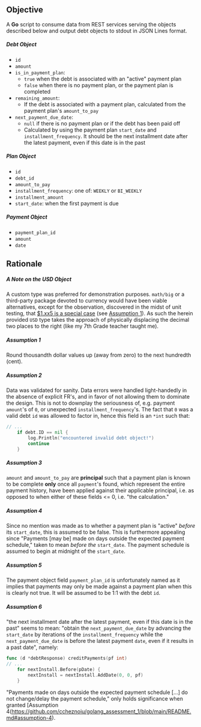 ## Objective
A **Go** script to consume data from REST services serving the objects described below and output debt objects to stdout in JSON Lines format.
##### Debt Object
* `id`
* `amount`
* `is_in_payment_plan`:
    * `true` when the debt is associated with an "active" payment plan
    * `false` when there is no payment plan, or the payment plan is completed
* `remaining_amount`:
    * If the debt is associated with a payment plan, calculated from the payment plan's `amount_to_pay`
* `next_payment_due_date`: 
    * `null` if there is no payment plan or if the debt has been paid off 
    * Calculated by using the payment plan `start_date` and `installment_frequency`. It should be the next installment date after the latest payment, even if this date is in the past
##### Plan Object
* `id`
* `debt_id`
* `amount_to_pay`
* `installment_frequency`: one of: `WEEKLY` or `BI_WEEKLY`
* `installment_amount`
* `start_date`: when the first payment is due
##### Payment Object
* `payment_plan_id`
* `amount`
* `date`
## Rationale
##### A Note on the USD Object
A custom type was preferred for demonstration purposes. `math/big` or a third-party package devoted to currency would have been viable alternatives, except for the observation, discovered in the midst of unit testing, that [$1.xx5 is a special case](https://play.golang.org/p/Hr_WKI1eQLJ) (see [Assumption 1](https://github.com/ccheznoiu/golang_assessment_1/blob/main/README.md#assumption-1)). As such the herein provided `USD` type takes the approach of physically displacing the decimal two places to the right (like my 7th Grade teacher taught me). 
##### Assumption 1
Round thousandth dollar values up (away from zero) to the next hundredth (cent).
##### Assumption 2
Data was validated for sanity. Data errors were handled light-handedly in the absence of explicit FR's, and in favor of not allowing them to dominate the design. This is not to downplay the seriousness of, e.g. payment `amount`'s of `0`, or unexpected `installment_frequency`'s. The fact that `0` was a valid debt `id` was allowed to factor in, hence this field is an `*int` such that:
```go
// ...
    if debt.ID == nil {
        log.Println("encountered invalid debt object!")
        continue
    }
```
##### Assumption 3
`amount` and `amount_to_pay` are **principal** such that a payment plan is known to be complete **only** once all `payment`'s found, which represent the entire payment history, have been applied against their applicable principal, i.e. as opposed to when either of these fields <= 0, i.e. "the calculation."
##### Assumption 4
Since no mention was made as to whether a payment plan is "active" _before_ its `start_date`, this is assumed to be false. This is furthermore appealing since "Payments [may be] made on days outside the expected payment schedule," taken to mean _before the_ `start_date`. The payment schedule is assumed to begin at midnight of the `start_date`.
##### Assumption 5
The payment object field `payment_plan_id` is unfortunately named as it implies that payments may only be made against a payment plan when this is clearly not true. It will be assumed to be 1:1 with the debt `id`.
##### Assumption 6
"the next installment date after the latest payment, even if this date is in the past" seems to mean: "obtain the `next_payment_due_date` by advancing the `start_date` by iterations of the `installment_frequency` while the `next_payment_due_date` is before the latest payment `date`, even if it results in a past date", namely:
```go
func (d *debtResponse) creditPayments(pf int)
// ...
    for nextInstall.Before(pDate) {
        nextInstall = nextInstall.AddDate(0, 0, pf)
    }
```
"Payments made on days outside the expected payment schedule [...] do not change/delay the payment schedule," only holds significance when granted [Assumption 4(https://github.com/ccheznoiu/golang_assessment_1/blob/main/README.md#assumption-4).
